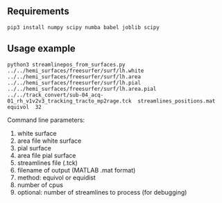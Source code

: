 ## Requirements
`pip3 install numpy scipy numba babel joblib scipy`

## Usage example
`python3 streamlinepos_from_surfaces.py 
../../hemi_surfaces/freesurfer/surf/lh.white 
../../hemi_surfaces/freesurfer/surf/lh.area 
../../hemi_surfaces/freesurfer/surf/lh.pial 
../../hemi_surfaces/freesurfer/surf/lh.area.pial 
../../track_convert/sub-04_acq-01_rh_v1v2v3_tracking_tracto_mp2rage.tck 
streamlines_positions.mat 
equivol 
32`


Command line parameters:
1. white surface
2. area file white surface
3. pial surface
4. area file pial surface
5. streamlines file (.tck)
6. filename of output (MATLAB .mat format)
7. method: equivol or equidist
8. number of cpus
9. optional: number of streamlines to process (for debugging)
